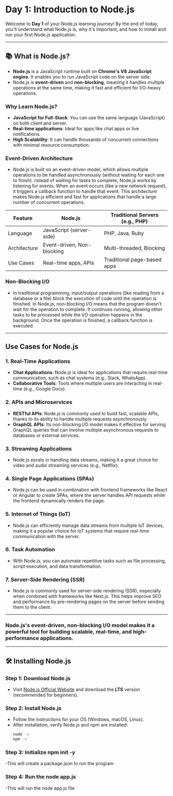 # Day 1: Introduction to Node.js

Welcome to **Day 1** of your Node.js learning journey! By the end of today, you'll understand what Node.js is, why it's important, and how to install and run your first Node.js application.

---

## 📚 **What is Node.js?**

- **Node.js** is a JavaScript runtime built on **Chrome's V8 JavaScript engine**. It enables you to run JavaScript code on the server side.
- Node.js is **event-driven** and **non-blocking**, meaning it handles multiple operations at the same time, making it fast and efficient for I/O-heavy operations.

### **Why Learn Node.js?**
- **JavaScript for Full-Stack**: You can use the same language (JavaScript) on both client and server.
- **Real-time applications**: Ideal for apps like chat apps or live notifications.
- **High Scalability**: It can handle thousands of concurrent connections with minimal resource consumption.

### **Event-Driven Architecture**
- Node.js is built on an event-driven model, which allows multiple operations to be handled asynchronously (without waiting for each one to finish).
nstead of waiting for tasks to complete, Node.js works by listening for events. When an event occurs (like a new network request), it triggers a callback function to handle that event. This architecture makes Node.js efficient and fast for applications that handle a large number of concurrent operations.
  
| Feature         | Node.js                        | Traditional Servers (e.g., PHP)       |
|-----------------|--------------------------------|---------------------------------------|
| Language        | JavaScript (server-side)       | PHP, Java, Ruby                       |
| Architecture    | Event-driven, Non-blocking     | Multi-threaded, Blocking              |
| Use Cases       | Real-time apps, APIs           | Traditional page-based apps           |


### **Non-Blocking I/O**
- In traditional programming, input/output operations (like reading from a database or a file) block the execution of code until the operation is finished. In Node.js, non-blocking I/O means that the program doesn’t wait for the operation to complete. It continues running, allowing other tasks to be processed while the I/O operation happens in the background. Once the operation is finished, a callback function is executed.

---
## Use Cases for Node.js

### 1. Real-Time Applications

- **Chat Applications**: Node.js is ideal for applications that require real-time communication, such as chat systems (e.g., Slack, WhatsApp).
- **Collaborative Tools**: Tools where multiple users are interacting in real-time (e.g., Google Docs).

### 2. APIs and Microservices

- **RESTful APIs**: Node.js is commonly used to build fast, scalable APIs, thanks to its ability to handle multiple requests asynchronously.
- **GraphQL APIs**: Its non-blocking I/O model makes it effective for serving GraphQL queries that can involve multiple asynchronous requests to databases or external services.

### 3. Streaming Applications

- Node.js excels in handling data streams, making it a great choice for video and audio streaming services (e.g., Netflix).

### 4. Single Page Applications (SPAs)

- Node.js can be used in combination with frontend frameworks like React or Angular to create SPAs, where the server handles API requests while the frontend dynamically renders the page.

### 5. Internet of Things (IoT)

- Node.js can efficiently manage data streams from multiple IoT devices, making it a popular choice for IoT systems that require real-time communication with the server.

### 6. Task Automation

- With Node.js, you can automate repetitive tasks such as file processing, script execution, and data transformation.

### 7. Server-Side Rendering (SSR)

- Node.js is commonly used for server-side rendering (SSR), especially when combined with frameworks like Next.js. This helps improve SEO and performance by pre-rendering pages on the server before sending them to the client.

---

### Node.js's event-driven, non-blocking I/O model makes it a powerful tool for building scalable, real-time, and high-performance applications.
---

## 🛠 **Installing Node.js**

### Step 1: Download Node.js
- Visit [Node.js Official Website](https://nodejs.org/) and download the **LTS** version (recommended for beginners).
  
### Step 2: Install Node.js
- Follow the instructions for your OS (Windows, macOS, Linux).
- After installation, verify Node.js and npm are installed:
  ```bash
  node -v
  npm -v

### Step 3: Initialize npm init -y
-This will create a package.json to run the program

### Step 4: Run the node app.js
-This will run the node app.js file
